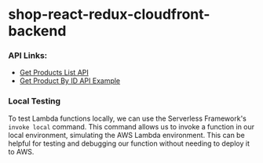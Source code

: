 # shop-react-redux-cloudfront-backend

### API Links:

- [Get Products List API](https://igqfikc3n1.execute-api.us-east-1.amazonaws.com/dev/products)
- [Get Product By ID API Example](https://igqfikc3n1.execute-api.us-east-1.amazonaws.com/dev/products/7567ec4b-b10c-48c5-9345-fc73c48a80aa)

### Local Testing

To test Lambda functions locally, we can use the Serverless Framework's `invoke local` command. 
This command allows us to invoke a function in our local environment, simulating the AWS Lambda 
environment. This can be helpful for testing and debugging our function without needing to deploy 
it to AWS.
